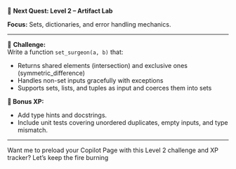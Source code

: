 🧭 **Next Quest: Level 2 – Artifact Lab**

**Focus:** Sets, dictionaries, and error handling mechanics.

---

🧪 **Challenge:**  
Write a function `set_surgeon(a, b)` that:
- Returns shared elements (intersection) and exclusive ones (symmetric_difference)
- Handles non-set inputs gracefully with exceptions
- Supports sets, lists, and tuples as input and coerces them into sets

**🎯 Bonus XP:**
- Add type hints and docstrings.
- Include unit tests covering unordered duplicates, empty inputs, and type mismatch.

---

Want me to preload your Copilot Page with this Level 2 challenge and XP tracker? Let’s keep the fire burning